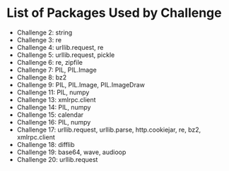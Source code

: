 # List of Packages Used by Challenge

- Challenge 2: string
- Challenge 3: re
- Challenge 4: urllib.request, re
- Challenge 5: urllib.request, pickle
- Challenge 6: re, zipfile
- Challenge 7: PIL, PIL.Image
- Challenge 8: bz2
- Challenge 9: PIL, PIL.Image, PIL.ImageDraw
- Challenge 11: PIL, numpy
- Challenge 13: xmlrpc.client
- Challenge 14: PIL, numpy
- Challenge 15: calendar
- Challenge 16: PIL, numpy
- Challenge 17: urllib.request, urllib.parse, http.cookiejar, re, bz2, xmlrpc.client
- Challenge 18: difflib
- Challenge 19: base64, wave, audioop
- Challenge 20: urllib.request


